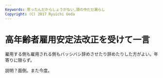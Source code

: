 ```yaml
---
Keywords: 思ったんだからしょうがない,頭の中だだ漏らし
Copyright: (C) 2017 Ryuichi Ueda
---
```


# 高年齢者雇用安定法改正を受けて一言
雇用する側も雇用される側もバッシバシ辞めさせたり辞めたりした方がよい。年寄りに限らず。


説明？面倒。また今度。
